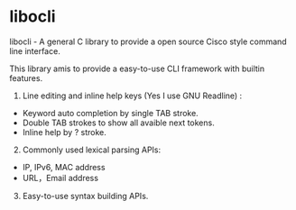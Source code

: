 # libocli
libocli - A general C library to provide a open source Cisco style command line interface.

This library amis to provide a easy-to-use CLI framework with builtin features.

1. Line editing and inline help keys (Yes I use GNU Readline) :
- Keyword auto completion by single TAB stroke.
- Double TAB strokes to show all avaible next tokens.
- Inline help by ? stroke.

2. Commonly used lexical parsing APIs:
- IP, IPv6, MAC address
- URL，Email address

3. Easy-to-use syntax building APIs.
